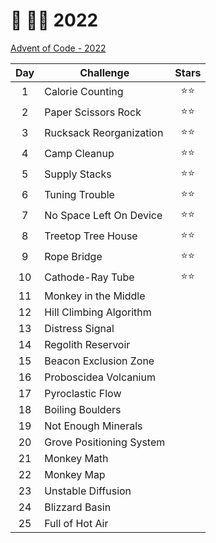 # 🎄 👨‍💻 2022

[Advent of Code - 2022](https://adventofcode.com/2022)

| Day | Challenge                | Stars  |
| :-: | ------------------------ | :----: |
|  1  | Calorie Counting         | ⭐️⭐️ |
|  2  | Paper Scissors Rock      | ⭐️⭐️ |
|  3  | Rucksack Reorganization  | ⭐️⭐️ |
|  4  | Camp Cleanup             | ⭐️⭐️ |
|  5  | Supply Stacks            | ⭐️⭐️ |
|  6  | Tuning Trouble           | ⭐️⭐️ |
|  7  | No Space Left On Device  | ⭐️⭐️ |
|  8  | Treetop Tree House       | ⭐️⭐️ |
|  9  | Rope Bridge              | ⭐️⭐️ |
| 10  | Cathode-Ray Tube         | ⭐️⭐️ |
| 11  | Monkey in the Middle     |        |
| 12  | Hill Climbing Algorithm  |        |
| 13  | Distress Signal          |        |
| 14  | Regolith Reservoir       |        |
| 15  | Beacon Exclusion Zone    |        |
| 16  | Proboscidea Volcanium    |        |
| 17  | Pyroclastic Flow         |        |
| 18  | Boiling Boulders         |        |
| 19  | Not Enough Minerals      |        |
| 20  | Grove Positioning System |        |
| 21  | Monkey Math              |        |
| 22  | Monkey Map               |        |
| 23  | Unstable Diffusion       |        |
| 24  | Blizzard Basin           |        |
| 25  | Full of Hot Air          |        |
